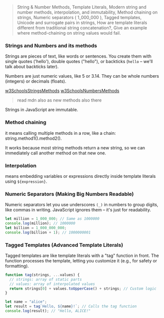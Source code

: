 > String & Number Methods, Template Literals, Modern string and number methods, interpolation, and immutability, Method chaining on strings, Numeric separators ( 1_000_000 ), Tagged templates, Unicode and surrogate pairs in strings, How are template literals different from traditional string concatenation?, Give an example where method-chaining on string values would fail.

### Strings and Numbers and its methods

Strings are pieces of text, like words or sentences. You create them with single quotes ('hello'), double quotes ("hello"), or backticks (`hello` – we'll talk about backticks later).

Numbers are just numeric values, like 5 or 3.14. They can be whole numbers (integers) or decimals (floats).

[w3SchoolsStringsMethods](https://www.w3schools.com/js/js_string_methods.asp)
[w3SchoolsNumbersMethods](https://www.w3schools.com/js/js_number_methods.asp)

> read mdn also as new methods also there

Strings in JavaScript are immutable.

### Method chaining

it means calling multiple methods in a row, like a chain: string.method1().method2().

It works because most string methods return a new string, so we can immediately call another method on that new one.

### Interpolation

means embedding variables or expressions directly inside template literals using `${expression}`.

### Numeric Separators (Making Big Numbers Readable)

Numeric separators let you use underscores `(_)` in numbers to group digits, like commas in writing. JavaScript ignores them – it's just for readability.

```js
let million = 1_000_000; // Same as 1000000
console.log(million); // 1000000
let billion = 1_000_000_000;
console.log(billion + 1); // 1000000001
```

### Tagged Templates (Advanced Template Literals)

Tagged templates are like template literals with a "tag" function in front. The function processes the template, letting you customize it (e.g., for safety or formatting).

```js
function tag(strings, ...values) {
  // strings: array of static parts
  // values: array of interpolated values
  return strings[0] + values.toUpperCase() + strings; // Custom logic
}

let name = "alice";
let result = tag`Hello, ${name}!`; // Calls the tag function
console.log(result); // "Hello, ALICE!"
```
